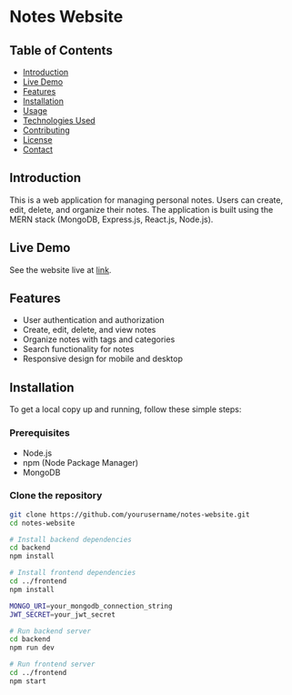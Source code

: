 # Notes Website

## Table of Contents
- [Introduction](#introduction)
- [Live Demo](#live-demo)
- [Features](#features)
- [Installation](#installation)
- [Usage](#usage)
- [Technologies Used](#technologies-used)
- [Contributing](#contributing)
- [License](#license)
- [Contact](#contact)

## Introduction
This is a web application for managing personal notes. Users can create, edit, delete, and organize their notes. The application is built using the MERN stack (MongoDB, Express.js, React.js, Node.js).

## Live Demo
See the website live at [link](https://suhailhamidnotes.netlify.app).

## Features
- User authentication and authorization
- Create, edit, delete, and view notes
- Organize notes with tags and categories
- Search functionality for notes
- Responsive design for mobile and desktop

## Installation
To get a local copy up and running, follow these simple steps:

### Prerequisites
- Node.js
- npm (Node Package Manager)
- MongoDB

### Clone the repository
```bash
git clone https://github.com/yourusername/notes-website.git
cd notes-website

# Install backend dependencies
cd backend
npm install

# Install frontend dependencies
cd ../frontend
npm install

MONGO_URI=your_mongodb_connection_string
JWT_SECRET=your_jwt_secret

# Run backend server
cd backend
npm run dev

# Run frontend server
cd ../frontend
npm start



